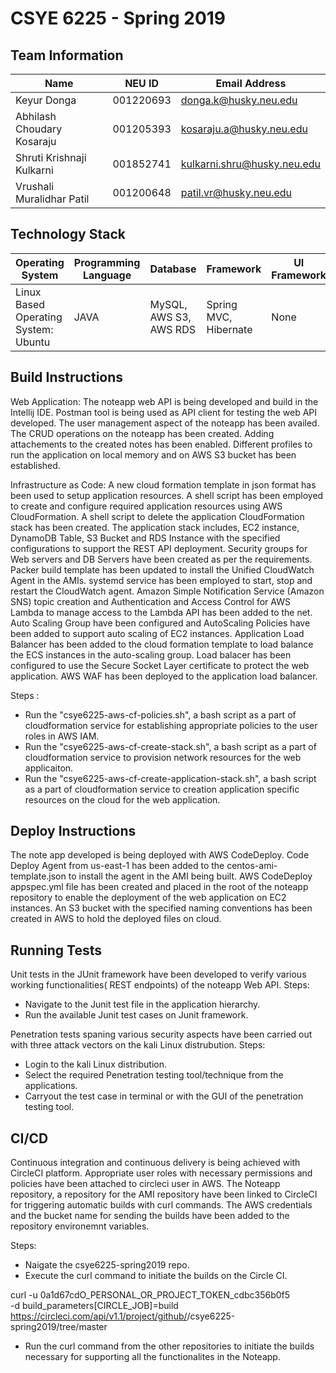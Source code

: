# CSYE 6225 - Spring 2019

## Team Information

| Name | NEU ID | Email Address |
| --- | --- | --- |
|Keyur Donga|001220693|donga.k@husky.neu.edu|
|Abhilash Choudary Kosaraju |001205393|kosaraju.a@husky.neu.edu|
|Shruti Krishnaji Kulkarni|001852741|kulkarni.shru@husky.neu.edu|
|Vrushali Muralidhar Patil|001200648|patil.vr@husky.neu.edu|

## Technology Stack

| Operating System | Programming Language | Database | Framework | UI Framework |
| --- | --- | --- | --- | --- |
| Linux Based Operating System: Ubuntu | JAVA | MySQL, AWS S3, AWS RDS | Spring MVC, Hibernate | None |

## Build Instructions

Web Application:
The noteapp web API is being developed and build in the Intellij IDE. 
Postman tool is being used as API client for testing the web API 
developed. 
The user management aspect of the noteapp has been availed.
The CRUD operations on the noteapp has been created.
Adding attachements to the created notes has been enabled.
Different profiles to run the application on local memory and on AWS S3 bucket has been established.

Infrastructure as Code:
A new cloud formation template in json format has been used to setup application resources.
A shell script has been employed to create and configure required application resources using AWS CloudFormation.
A shell script to delete the application CloudFormation stack has been created.
The application stack includes, EC2 instance, DynamoDB Table, S3 Bucket and RDS Instance with the specified configurations to support the REST API deployment. 
Security groups for Web servers and DB Servers have been created as per the requirements. 
Packer build template has been updated to install the Unified CloudWatch Agent in the AMIs.
systemd service has been employed to start, stop and restart the CloudWatch agent.
Amazon Simple Notification Service (Amazon SNS) topic creation and Authentication and Access Control for AWS Lambda to manage access to the Lambda API has been added to the net.
Auto Scaling Group have been configured and AutoScaling Policies have been added to support auto scaling of EC2 instances.
Application Load Balancer has been added to the cloud formation template to load balance the ECS instances in the auto-scaling group.
Load balacer has been configured to use the Secure Socket Layer certificate to protect the web application.
AWS WAF has been deployed to the application load balancer. 

Steps : 
- Run the "csye6225-aws-cf-policies.sh", a bash script as a part of cloudformation service for establishing appropriate policies to the user roles in AWS IAM. 
- Run the "csye6225-aws-cf-create-stack.sh", a bash script as a part of cloudformation service to provision network resources for the web applicaiton. 
- Run the "csye6225-aws-cf-create-application-stack.sh", a bash script as a part of cloudformation service to creation application specific resources on the cloud for the web application.

## Deploy Instructions
The note app developed is being deployed with AWS CodeDeploy. Code Deploy Agent from us-east-1 has been added to the centos-ami-template.json to install the agent in the AMI being built. AWS CodeDeploy appspec.yml file has been created and placed in the root of the noteapp repository to enable the deployment of the web application on EC2 instances. An S3 bucket with the specified naming conventions has been created in AWS to hold the deployed files on cloud.

## Running Tests

Unit tests in the JUnit framework have been developed to verify various working functionalities( REST endpoints) of the noteapp Web API. 
Steps:
- Navigate to the Junit test file in the application hierarchy.
- Run the available Junit test cases on Junit framework.

Penetration tests spaning various security aspects have been carried out with three attack vectors on the kali Linux distrubution.
Steps: 
- Login to the kali Linux distribution.
- Select the required Penetration testing tool/technique from the applications.
- Carryout the test case in terminal or with the GUI of the penetration testing tool.

## CI/CD
Continuous integration and continuous delivery is being achieved with CircleCI platform. 
Appropriate user roles with necessary permissions and policies have been attached to circleci user in AWS. 
The Noteapp repository, a repository for the AMI repository have been linked to CircleCI for triggering automatic builds with curl commands. 
The AWS credentials and the bucket name for sending the builds have been added to the repository environemnt variables.  

Steps: 
- Naigate the csye6225-spring2019 repo. 
- Execute the curl command to initiate the builds on the Circle CI.

curl -u 0a1d67cdO_PERSONAL_OR_PROJECT_TOKEN_cdbc356b0f5 \
    -d build_parameters[CIRCLE_JOB]=build \
    https://circleci.com/api/v1.1/project/github/<Github Username>/csye6225-spring2019/tree/master

- Run the curl command from the other repositories to initiate the builds necessary for supporting all the functionalites in the Noteapp.
 









